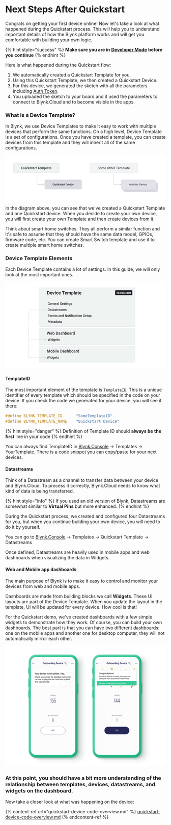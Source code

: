 # Next Steps After Quickstart

Congrats on getting your first device online! Now let's take a look at what happened during the Quickstart process. This will help you to understand important details of how the Blynk platform works and will get you comfortable with building your own logic.

{% hint style="success" %}
**Make sure you are in** [**Developer Mode**](../developer-mode.md) **before you continue**
{% endhint %}

Here is what happened during the Quickstart flow:

1. We automatically created a Quickstart Template for you.
2. Using this Quickstart Template, we then created a Quickstart Device.
3. For this device, we generated the sketch with all the parameters including [Auth Token](../activating-devices/manual-device-activation.md#step-3-getting-auth-token).
4. You uploaded the sketch to your board and it used the parameters to connect to Blynk.Cloud and to become visible in the apps.

### What is a Device Template?

In Blynk, we use Device Templates to make it easy to work with multiple devices that perform the same functions. On a high level, Device Template is a set of configurations. Once you have created a template, you can create devices from this template and they will inherit all of the same configurations.

![](<../../.gitbook/assets/blynk-quickstart-template-device-relationship (1) (1) (1) (1) (1) (1) (1).jpg>)

In the diagram above, you can see that we've created a Quickstart Template and one Quickstart device. When you decide to create your own device, you will first create your own Template and then create devices from it.

Think about smart home switches. They all perform a similar function and it's safe to assume that they should have the same data model, GPIOs, firmware code, etc. You can create Smart Switch template and use it to create multiple smart home switches.

### Device Template Elements

Each Device Template contains a lot of settings. In this guide, we will only look at the most important ones.

![](../../.gitbook/assets/blynk-quickstart-template-structure.jpg)

#### TemplateID

The most important element of the template is `TemplateID`. This is a unique identifier of every template which should be specified in the code on your device. If you check the code we generated for your device, you will see it there:

```cpp
#define BLYNK_TEMPLATE_ID      "SomeTemplateID"
#define BLYNK_TEMPLATE_NAME    "Quickstart Device"
```

{% hint style="danger" %}
Definition of Template ID should **always be** **the** **first** line in your code
{% endhint %}

You can always find TemplateID in [Blynk.Console](https://blynk.cloud) → Templates → YourTemplate. There is a code snippet you can copy/paste for your next devices.

#### Datastreams

Think of a Datastream as a channel to transfer data between your device and Blynk.Cloud. To process it correctly, Blynk.Cloud needs to know what kind of data is being transferred.

{% hint style="info" %}
If you used an old version of Blynk, Datastreams are somewhat similar to **Virtual Pins** but more enhanced.
{% endhint %}

During the Quickstart process, we created and configured four Datastreams for you, but when you continue building your own device, you will need to do it by yourself.

You can go to [Blynk.Console](https://blynk.cloud) → Templates → Quickstart Template → Datastreams

Once defined, Datastreams are heavily used in mobile apps and web dashboards when visualizing the data in Widgets.

#### Web and Mobile app dashboards

The main purpose of Blynk is to make it easy to control and monitor your devices from web and mobile apps.

Dashboards are made from building blocks we call **Widgets**. These UI layouts are part of the Device Template. When you update the layout in the template, UI will be updated for every device. How cool is that!

For the Quickstart demo, we've created dashboards with a few simple widgets to demonstrate how they work. Of course, you can build your own dashboards. The best part is that you can have two different dashboards: one on the mobile apps and another one for desktop computer, they will not automatically mirror each other.

![](../../.gitbook/assets/onboarding-device-dashboard.png)

### **At this point, you should have a bit more understanding of the relationship between templates, devices, datastreams, and widgets on the dashboard.**

Now take a closer look at what was happening on the device:

{% content-ref url="quickstart-device-code-overview.md" %}
[quickstart-device-code-overview.md](quickstart-device-code-overview.md)
{% endcontent-ref %}
